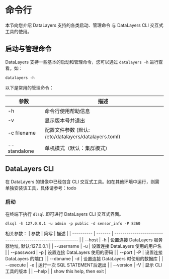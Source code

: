 # 命令行

本节向您介绍 DataLayers 支持的各类启动、管理命令 与 DataLayers CLI 交互式工具的使用。

## 启动与管理命令

DataLayers 支持一些基本的启动和管理命令，您可以通过 `datalayers -h` 进行查看。如：
```shell
datalayers -h
```

以下是常用的管理命令：

| 参数            | 描述                                                              |
| ----------     | ------------------------------------------------------------      |
| -h             | 命令行使用帮助信息                                                         |
| -v             | 显示版本号并退出                                             |
| -c filename    | 配置文件参数 (默认: /etc/datalayers/datalayers.toml) |
| --standalone   | 单机模式（默认：集群模式）                                                 |

## DataLayers CLI
在 DataLayers 的镜像中已经包含 CLI 交互式工具。如在其他环境中运行，则需单独安装该工具，具体请参考：todo  


### 启动
在终端下执行 `dlsql` 即可进行 DataLayers CLI 交互式界面。
```shell
dlsql -h 127.0.0.1 -u admin -p public -d sensor_info -P 8360
```

相关参数：
| 参数             | 简写     | 描述                                                             |
| ----------      | -------  | ------------------------------------------------------------    |
| --host          | -h       | 设置连接 DataLayers 服务器地址, 默认:127.0.0.1                      |
| --username      | -u       | 设置连接 DataLayers 使用的用户名                                   |
| --password      | -p       | 设置连接 DataLayers 使用的密码                                     |
| --port          | -P       | 设置连接 DataLayers 的端口                                        |
| --dbname        | -d       | 设置连接 DataLayers 时使用的数据库                                  |
| --execute       | -e       | 运行一次 SQL STATEMENT后退出                                      |
| --version       | -V       | 显示 CLI 工具的版本                                               |
| --help          |          | show this help, then exit                                       |



